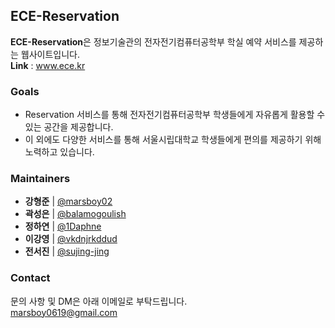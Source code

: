 ## ECE-Reservation

**ECE-Reservation**은 정보기술관의 전자전기컴퓨터공학부 학실 예약 서비스를 제공하는 웹사이트입니다. <br>
**Link** : www.ece.kr

### Goals

- Reservation 서비스를 통해 전자전기컴퓨터공학부 학생들에게 자유롭게 활용할 수 있는 공간을 제공합니다.
- 이 외에도 다양한 서비스를 통해 서울시립대학교 학생들에게 편의를 제공하기 위해 노력하고 있습니다.

### Maintainers

- **강형준** | [@marsboy02](https://github.com/marsboy02) 
- **곽성은** | [@balamogoulish](https://github.com/balamogoulish)
- **정하연** | [@1Daphne](https://github.com/1Daphne)
- **이강영** | [@vkdnjrkddud](https://github.com/vkdnjrkddud)
- **전서진** | [@sujing-jing](https://github.com/sujing-jing)

### Contact

문의 사항 및 DM은 아래 이메일로 부탁드립니다. <br>
marsboy0619@gmail.com
